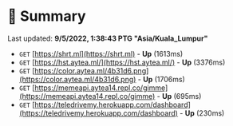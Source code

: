 # 📖 Summary
Last updated: **9/5/2022, 1:38:43 PTG "Asia/Kuala_Lumpur"**

- `GET` [https://shrt.ml](https://shrt.ml) - **Up** (1613ms)
- `GET` [https://hst.aytea.ml/](https://hst.aytea.ml/) - **Up** (3376ms)
- `GET` [https://color.aytea.ml/4b31d6.png](https://color.aytea.ml/4b31d6.png) - **Up** (1706ms)
- `GET` [https://memeapi.aytea14.repl.co/gimme](https://memeapi.aytea14.repl.co/gimme) - **Up** (695ms)
- `GET` [https://teledrivemy.herokuapp.com/dashboard](https://teledrivemy.herokuapp.com/dashboard) - **Up** (230ms)
